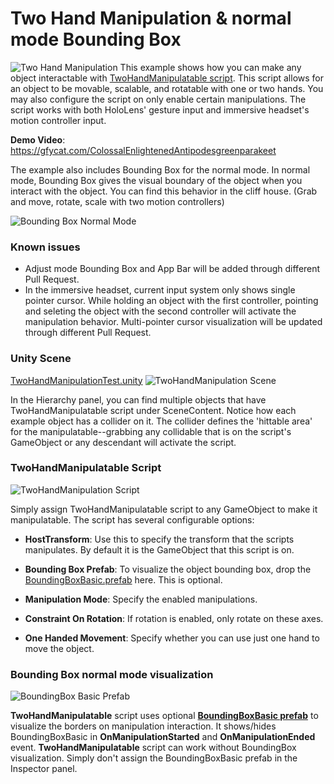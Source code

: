 # Two Hand Manipulation & normal mode Bounding Box
![Two Hand Manipulation](/External/ReadMeImages/MRTK_TwoHandManipulation.jpg)
This example shows how you can make any object interactable with [TwoHandManipulatable script](/Assets/HoloToolkit/Input/Scripts/Utilities/Interactions/TwoHandManipulatable.cs). This script allows for an object to be movable, scalable, and rotatable with one or two hands. You may also configure the script on only enable certain manipulations. The script works with both HoloLens' gesture input and immersive headset's motion controller input.

**Demo Video**: https://gfycat.com/ColossalEnlightenedAntipodesgreenparakeet

The example also includes Bounding Box for the normal mode. In normal mode, Bounding Box gives the visual boundary of the object when you interact with the object. You can find this behavior in the cliff house. (Grab and move, rotate, scale with two motion controllers)

![Bounding Box Normal Mode](/External/ReadMeImages/MRTK_BoundingBoxNormalMode.jpg)


### Known issues ###
- Adjust mode Bounding Box and App Bar will be added through different Pull Request.
- In the immersive headset, current input system only shows single pointer cursor. While holding an object with the first controller, pointing and seleting the object with the second controller will activate the manipulation behavior. Multi-pointer cursor visualization will be updated through different Pull Request. 


### Unity Scene ###
[TwoHandManipulationTest.unity](/Assets/HoloToolkit-Examples/Input/Scenes/TwoHandManipulationTest.unity)
![TwoHandManipulation Scene](/External/ReadMeImages/MRTK_TwoHandManipulationScene.jpg)

In the Hierarchy panel, you can find multiple objects that have TwoHandManipulatable script under SceneContent. Notice how each example object has a collider on it. The collider defines the 'hittable area' for the manipulatable--grabbing any collidable that is on the script's GameObject or any descendant will activate the script. 

### TwoHandManipulatable Script ###
![TwoHandManipulation Script](/External/ReadMeImages/MRTK_TwoHandManipulationScript.jpg)

Simply assign TwoHandManipulatable script to any GameObject to make it manipulatable.
The script has several configurable options:
- **HostTransform**: Use this to specify the transform that the scripts manipulates. By default it is the GameObject that this script is on.
- **Bounding Box Prefab**: To visualize the object bounding box, drop the [BoundingBoxBasic.prefab](/Assets/HoloToolkit/UX/Prefabs/BoundingBoxes/BoundingBoxBasic.prefab) here. This is optional.

- **Manipulation Mode**: Specify the enabled manipulations.

- **Constraint On Rotation**: If rotation is enabled, only rotate on these axes.

- **One Handed Movement**: Specify whether you can use just one hand to move the object.



### Bounding Box normal mode visualization ###
![BoundingBox Basic Prefab](/External/ReadMeImages/MRTK_BoundingBoxBasicPrefab.jpg)


**TwoHandManipulatable** script uses optional [**BoundingBoxBasic prefab**](/Assets/HoloToolkit/UX/Prefabs/BoundingBoxes/BoundingBoxBasic.prefab) to visualize the borders on manipulation interaction. It shows/hides BoundingBoxBasic in **OnManipulationStarted** and **OnManipulationEnded** event. **TwoHandManipulatable** script can work without BoundingBox visualization. Simply don't assign the BoundingBoxBasic prefab in the Inspector panel.

